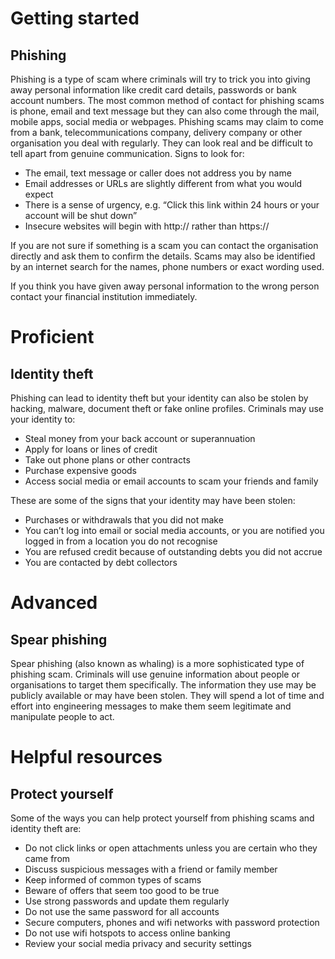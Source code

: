 # Getting started
## Phishing
Phishing is a type of scam where criminals will try to trick you into giving away personal information like credit card details, passwords or bank account numbers. The most common method of contact for phishing scams is phone, email and text message but they can also come through the mail, mobile apps, social media or webpages.
Phishing scams may claim to come from a bank, telecommunications company, delivery company or other organisation you deal with regularly. They can look real and be difficult to tell apart from genuine communication. Signs to look for:
- The email, text message or caller does not address you by name
- Email addresses or URLs are slightly different from what you would expect
- There is a sense of urgency, e.g. “Click this link within 24 hours or your account will be shut down”
- Insecure websites will begin with http:// rather than https://  

If you are not sure if something is a scam you can contact the organisation directly and ask them to confirm the details. Scams may also be identified by an internet search for the names, phone numbers or exact wording used. 

If you think you have given away personal information to the wrong person contact your financial institution immediately.

# Proficient
## Identity theft
Phishing can lead to identity theft but your identity can also be stolen by hacking, malware, document theft or fake online profiles. Criminals may use your identity to:
- Steal money from your back account or superannuation
- Apply for loans or lines of credit
- Take out phone plans or other contracts
- Purchase expensive goods
- Access social media or email accounts to scam your friends and family

These are some of the signs that your identity may have been stolen:
- Purchases or withdrawals that you did not make
- You can’t log into email or social media accounts, or you are notified you logged in from a location you do not recognise
- You are refused credit because of outstanding debts you did not accrue 
- You are contacted by debt collectors

# Advanced
## Spear phishing
Spear phishing (also known as whaling) is a more sophisticated type of phishing scam. Criminals will use genuine information about people or organisations to target them specifically. The information they use may be publicly available or may have been stolen. They will spend a lot of time and effort into engineering messages to make them seem legitimate and manipulate people to act. 

# Helpful resources
## Protect yourself
Some of the ways you can help protect yourself from phishing scams and identity theft are:
- Do not click links or open attachments unless you are certain who they came from
- Discuss suspicious messages with a friend or family member
- Keep informed of common types of scams 
- Beware of offers that seem too good to be true
- Use strong passwords and update them regularly
- Do not use the same password for all accounts
- Secure computers, phones and wifi networks with password protection
- Do not use wifi hotspots to access online banking
- Review your social media privacy and security settings

